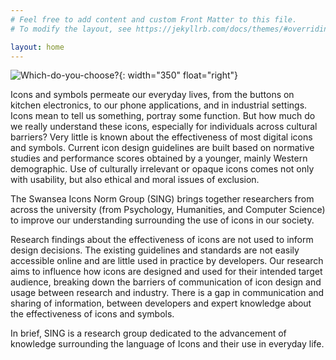 ```yaml
---
# Feel free to add content and custom Front Matter to this file.
# To modify the layout, see https://jekyllrb.com/docs/themes/#overriding-theme-defaults

layout: home
---
```



![Which-do-you-choose?](/images/which-to-choose.png){: width="350" float="right"}

Icons and symbols permeate our everyday lives, from the buttons on kitchen electronics, to our phone applications, and in industrial settings. Icons mean to tell us something, portray some function. But how much do we really understand these icons, especially for individuals across cultural barriers? Very little is known about the effectiveness of most digital icons and symbols. Current icon design guidelines are built based on normative studies and performance scores obtained by a younger, mainly Western demographic. Use of culturally irrelevant or opaque icons comes not only with usability, but also ethical and moral issues of exclusion.

The Swansea Icons Norm Group (SING) brings together researchers from across the university (from Psychology, Humanities, and Computer Science) to improve our understanding surrounding the use of icons in our society.

Research findings about the effectiveness of icons are not used to inform design decisions. The existing guidelines and standards are not easily accessible online and are little used in practice by developers. Our research aims to influence how icons are designed and used for their intended target audience, breaking down the barriers of communication of icon design and usage between research and industry. There is a gap in communication and sharing of information, between developers and expert knowledge about the effectiveness of icons and symbols. 

In brief, SING is a research group dedicated to the advancement of knowledge surrounding the language of Icons and their use in everyday life.
